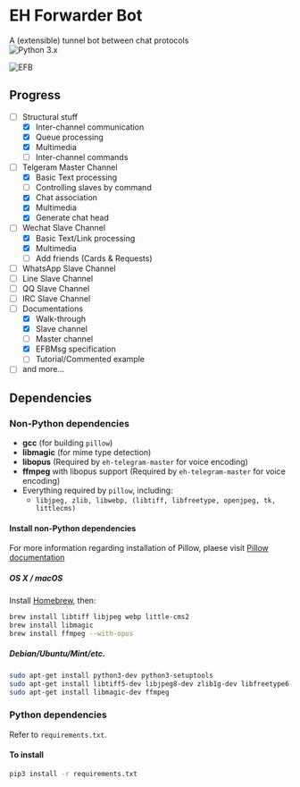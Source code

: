 # EH Forwarder Bot
A (extensible) tunnel bot between chat protocols  
![Python 3.x](https://img.shields.io/badge/Python-3.x-blue.svg)

![EFB](https://images.1a23.com/upload/images/SPET.png)

## Progress
- [ ] Structural stuff
    - [x] Inter-channel communication
    - [x] Queue processing
    - [x] Multimedia
    - [ ] Inter-channel commands
- [ ] Telgeram Master Channel
    - [x] Basic Text processing
    - [ ] Controlling slaves by command
    - [x] Chat association
    - [x] Multimedia
    - [x] Generate chat head
- [ ] Wechat Slave Channel
    - [x] Basic Text/Link processing
    - [x] Multimedia
    - [ ] Add friends (Cards & Requests)
- [ ] WhatsApp Slave Channel
- [ ] Line Slave Channel
- [ ] QQ Slave Channel
- [ ] IRC Slave Channel
- [ ] Documentations
    - [x] Walk-through
    - [x] Slave channel
    - [ ] Master channel
    - [x] EFBMsg specification
    - [ ] Tutorial/Commented example
- [ ] and more...

## Dependencies

### Non-Python dependencies
* __gcc__ (for building `pillow`)
* __libmagic__ (for mime type detection)
* __libopus__ (Required by `eh-telegram-master` for voice encoding)
* __ffmpeg__ with libopus support (Required by `eh-telegram-master` for voice encoding)
* Everything required by `pillow`, including:
    * `libjpeg, zlib, libwebp, (libtiff, libfreetype, openjpeg, tk, littlecms)`

#### Install non-Python dependencies

For more information regarding installation of Pillow, plaese visit [Pillow documentation](https://pillow.readthedocs.io/en/3.0.x/installation.html)

##### OS X / macOS

Install [Homebrew](https://brew.sh), then:

```bash
brew install libtiff libjpeg webp little-cms2
brew install libmagic
brew install ffmpeg --with-opus
```

##### Debian/Ubuntu/Mint/etc.

```bash
sudo apt-get install python3-dev python3-setuptools
sudo apt-get install libtiff5-dev libjpeg8-dev zlib1g-dev libfreetype6-dev liblcms2-dev libwebp-dev tcl8.5-dev tk8.5-dev
sudo apt-get install libmagic-dev ffmpeg
```

### Python dependencies
Refer to `requirements.txt`.

#### To install
```bash
pip3 install -r requirements.txt
```
